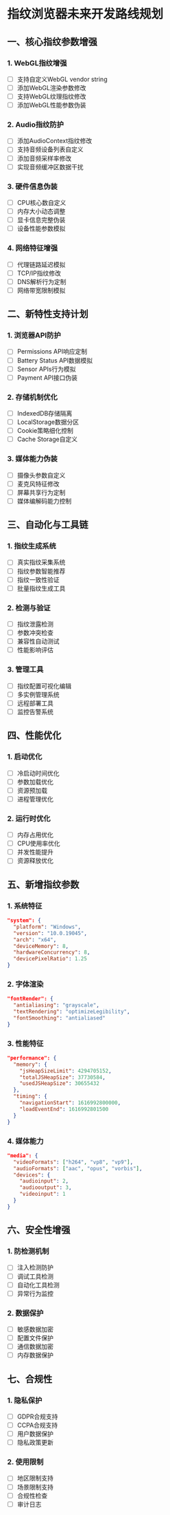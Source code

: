 # 指纹浏览器未来开发路线规划

## 一、核心指纹参数增强

### 1. WebGL指纹增强

- [ ] 支持自定义WebGL vendor string
- [ ] 添加WebGL渲染参数修改
- [ ] 支持WebGL纹理指纹修改
- [ ] 添加WebGL性能参数伪装

### 2. Audio指纹防护

- [ ] 添加AudioContext指纹修改
- [ ] 支持音频设备列表自定义
- [ ] 添加音频采样率修改
- [ ] 实现音频缓冲区数据干扰

### 3. 硬件信息伪装

- [ ] CPU核心数自定义
- [ ] 内存大小动态调整
- [ ] 显卡信息完整伪装
- [ ] 设备性能参数模拟

### 4. 网络特征增强

- [ ] 代理链路延迟模拟
- [ ] TCP/IP指纹修改
- [ ] DNS解析行为定制
- [ ] 网络带宽限制模拟

## 二、新特性支持计划

### 1. 浏览器API防护

- [ ] Permissions API响应定制
- [ ] Battery Status API数据模拟
- [ ] Sensor APIs行为模拟
- [ ] Payment API接口伪装

### 2. 存储机制优化

- [ ] IndexedDB存储隔离
- [ ] LocalStorage数据分区
- [ ] Cookie策略细化控制
- [ ] Cache Storage自定义

### 3. 媒体能力伪装

- [ ] 摄像头参数自定义
- [ ] 麦克风特征修改
- [ ] 屏幕共享行为定制
- [ ] 媒体编解码能力控制

## 三、自动化与工具链

### 1. 指纹生成系统

- [ ] 真实指纹采集系统
- [ ] 指纹参数智能推荐
- [ ] 指纹一致性验证
- [ ] 批量指纹生成工具

### 2. 检测与验证

- [ ] 指纹泄露检测
- [ ] 参数冲突检查
- [ ] 兼容性自动测试
- [ ] 性能影响评估

### 3. 管理工具

- [ ] 指纹配置可视化编辑
- [ ] 多实例管理系统
- [ ] 远程部署工具
- [ ] 监控告警系统

## 四、性能优化

### 1. 启动优化

- [ ] 冷启动时间优化
- [ ] 参数加载优化
- [ ] 资源预加载
- [ ] 进程管理优化

### 2. 运行时优化

- [ ] 内存占用优化
- [ ] CPU使用率优化
- [ ] 并发性能提升
- [ ] 资源释放优化

## 五、新增指纹参数

### 1. 系统特征

```json
"system": {
  "platform": "Windows",
  "version": "10.0.19045",
  "arch": "x64",
  "deviceMemory": 8,
  "hardwareConcurrency": 8,
  "devicePixelRatio": 1.25
}
```

### 2. 字体渲染

```json
"fontRender": {
  "antialiasing": "grayscale",
  "textRendering": "optimizeLegibility",
  "fontSmoothing": "antialiased"
}
```

### 3. 性能特征

```json
"performance": {
  "memory": {
    "jsHeapSizeLimit": 4294705152,
    "totalJSHeapSize": 37730584,
    "usedJSHeapSize": 30655432
  },
  "timing": {
    "navigationStart": 1616992800000,
    "loadEventEnd": 1616992801500
  }
}
```

### 4. 媒体能力

```json
"media": {
  "videoFormats": ["h264", "vp8", "vp9"],
  "audioFormats": ["aac", "opus", "vorbis"],
  "devices": {
    "audioinput": 2,
    "audiooutput": 3,
    "videoinput": 1
  }
}
```

## 六、安全性增强

### 1. 防检测机制

- [ ] 注入检测防护
- [ ] 调试工具检测
- [ ] 自动化工具检测
- [ ] 异常行为监控

### 2. 数据保护

- [ ] 敏感数据加密
- [ ] 配置文件保护
- [ ] 通信数据加密
- [ ] 内存数据保护

## 七、合规性

### 1. 隐私保护

- [ ] GDPR合规支持
- [ ] CCPA合规支持
- [ ] 用户数据保护
- [ ] 隐私政策更新

### 2. 使用限制

- [ ] 地区限制支持
- [ ] 场景限制支持
- [ ] 合规性检查
- [ ] 审计日志
